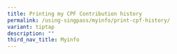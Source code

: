 ```yaml
---
title: Printing my CPF Contribution history
permalink: /using-singpass/myinfo/print-cpf-history/
variant: tiptap
description: ""
third_nav_title: Myinfo
---
```

